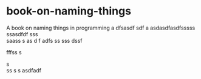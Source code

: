 # book-on-naming-things
A book on naming things in programming
a
dfsasdf  sdf
a asdasdfasdfsssss ssasdfdf
sss    
  saass
s as d f
adfs    ss
sss
   dssf
 
fffss
s
 
s  
ss
s
s
asdfadf
